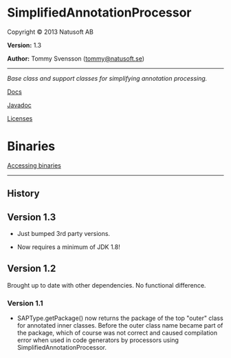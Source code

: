 # SimplifiedAnnotationProcessor

Copyright © 2013 Natusoft AB

__Version:__ 1.3

__Author:__ Tommy Svensson (tommy@natusoft.se)

----

_Base class and support classes for simplifying annotation processing._

[Docs](https://github.com/tombensve/SimplifiedAnnotationProcessor/blob/master/docs/SimplifiedAnnotationProcessor.md)

[Javadoc](http://apidoc.natusoft.se/SimplifiedAnnotationProcessor/)

[Licenses](https://github.com/tombensve/SimplifiedAnnotationProcessor/blob/master/licenses.md)

# Binaries

[Accessing binaries](https://github.com/tombensve/CommonStuff/blob/master/docs/AccessingBinaries.md)

----

## History

## Version 1.3

* Just bumped 3rd party versions. 

* Now requires a minimum of JDK 1.8!

## Version 1.2

Brought up to date with other dependencies. No functional difference.

### Version 1.1

* SAPType.getPackage() now returns the package of the top "outer" class for annotated inner classes. Before the outer class name became part of the package, which of course was not correct and caused compilation error when used in code generators by processors using SimplifiedAnnotationProcessor.

